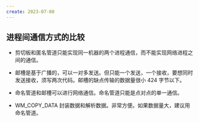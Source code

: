```yaml
---
create: 2023-07-08
---
```

## 进程间通信方式的比较

* 剪切板和匿名管道只能实现同一机器的两个进程通信，而不能实现网络进程之间的通信。

* 邮槽是基于广播的，可以一对多发送。但只能一个发送，一个接收，要想同时发送接收，须写两次代码。邮槽的缺点传输的数据量很小 424 字节以下。

* 命名管道和邮槽可以进行网络通信。命名管道只能是点对点的单一通信。
* WM_COPY_DATA 封装数据和解析数据。非常方便。如果数据量大，建议用命名管道。